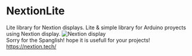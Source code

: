 # NextionLite
Lite library for Nextion displays. Lite & simple library for Arduino proyects using Nextion display.
<img src="https://cdn.nextion.tech/wp-content/uploads/2019/05/NEXTION_17.jpg" alt="Nextion display">
<Br>Sorry for the Spanglish! hope it is usefull for your projects!
<br>https://nextion.tech/
